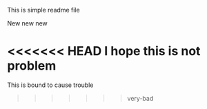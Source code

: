 This is simple readme file 

New new new 

<<<<<<< HEAD
I hope this is not problem
=======
This is bound to cause trouble

>>>>>>> very-bad
